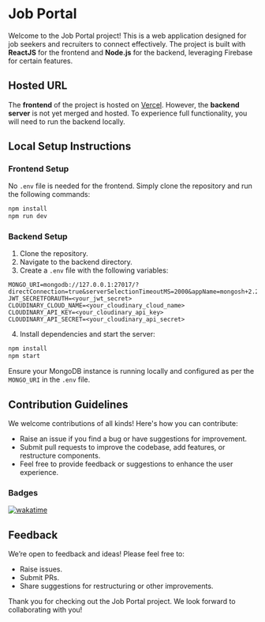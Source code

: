 # Job Portal

Welcome to the Job Portal project! This is a web application designed for job seekers and recruiters to connect effectively. The project is built with **ReactJS** for the frontend and **Node.js** for the backend, leveraging Firebase for certain features.

## Hosted URL

The **frontend** of the project is hosted on [Vercel](https://vercel.com). However, the **backend server** is not yet merged and hosted. To experience full functionality, you will need to run the backend locally.

## Local Setup Instructions

### Frontend Setup
No `.env` file is needed for the frontend. Simply clone the repository and run the following commands:

```bash
npm install
npm run dev
```

### Backend Setup
1. Clone the repository.
2. Navigate to the backend directory.
3. Create a `.env` file with the following variables:

```env
MONGO_URI=mongodb://127.0.0.1:27017/?directConnection=true&serverSelectionTimeoutMS=2000&appName=mongosh+2.2.10
JWT_SECRETFORAUTH=<your_jwt_secret>
CLOUDINARY_CLOUD_NAME=<your_cloudinary_cloud_name>
CLOUDINARY_API_KEY=<your_cloudinary_api_key>
CLOUDINARY_API_SECRET=<your_cloudinary_api_secret>
```

4. Install dependencies and start the server:

```bash
npm install
npm start
```

Ensure your MongoDB instance is running locally and configured as per the `MONGO_URI` in the `.env` file.

## Contribution Guidelines

We welcome contributions of all kinds! Here's how you can contribute:

- Raise an issue if you find a bug or have suggestions for improvement.
- Submit pull requests to improve the codebase, add features, or restructure components.
- Feel free to provide feedback or suggestions to enhance the user experience.

### Badges
[![wakatime](https://wakatime.com/badge/github/Coder-PinkuModi/PracticeQofCandC--.svg)](https://wakatime.com/badge/github/Coder-PinkuModi/PracticeQofCandC--)

## Feedback

We’re open to feedback and ideas! Please feel free to:
- Raise issues.
- Submit PRs.
- Share suggestions for restructuring or other improvements.

Thank you for checking out the Job Portal project. We look forward to collaborating with you!

